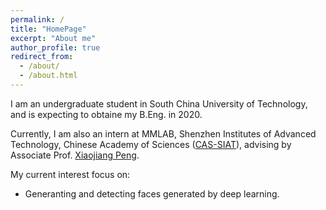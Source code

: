 ```yaml
---
permalink: /
title: "HomePage"
excerpt: "About me"
author_profile: true
redirect_from: 
  - /about/
  - /about.html
---
```


I am an undergraduate student in South China University of Technology, and is expecting to obtaine my B.Eng. in 2020.

Currently, I am also an intern at MMLAB, Shenzhen Institutes of Advanced Technology, Chinese Academy of Sciences ([CAS-SIAT](http://www.siat.ac.cn/)), advising by Associate Prof. [Xiaojiang Peng](https://pengxj.github.io/). 

My current interest focus on:  
  * Generanting and detecting faces generated by deep learning.
